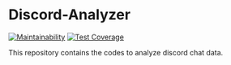 # Discord-Analyzer

[![Maintainability](https://api.codeclimate.com/v1/badges/348059f9012f93ef4e5a/maintainability)](https://codeclimate.com/github/TogetherCrew/discord-analyzer/maintainability)
[![Test Coverage](https://api.codeclimate.com/v1/badges/348059f9012f93ef4e5a/test_coverage)](https://codeclimate.com/github/TogetherCrew/discord-analyzer/test_coverage)

This repository contains the codes to analyze discord chat data.
